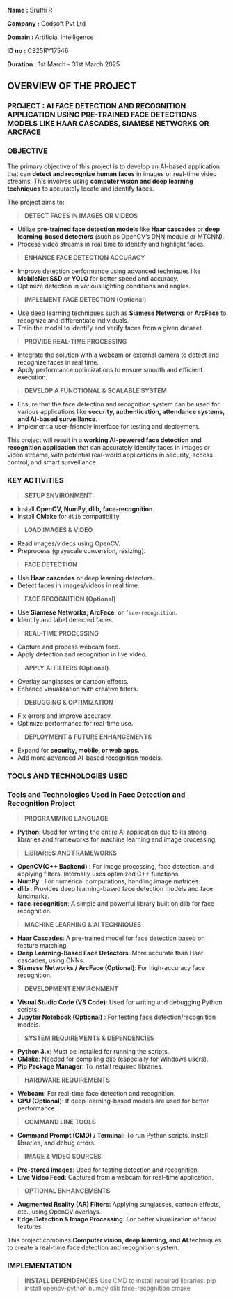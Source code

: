 **Name     :** Sruthi R

**Company  :** Codsoft Pvt Ltd

**Domain   :** Artificial Intelligence

**ID no    :** CS25RY17546

**Duration :** 1st March - 31st March 2025


## OVERVIEW OF THE PROJECT


### PROJECT : AI FACE DETECTION AND RECOGNITION APPLICATION USING PRE-TRAINED FACE DETECTIONS MODELS LIKE HAAR CASCADES, SIAMESE NETWORKS OR ARCFACE

### OBJECTIVE


The primary objective of this project is to develop an AI-based application that can **detect and recognize human faces** in images or real-time video streams. This involves using **computer vision and deep learning techniques** to accurately locate and identify faces.  

The project aims to:  

>**DETECT FACES IN IMAGES OR VIDEOS**  
   - Utilize **pre-trained face detection models** like **Haar cascades** or **deep learning-based detectors** (such as OpenCV’s DNN module or MTCNN).  
   - Process video streams in real time to identify and highlight faces.  
   
>**ENHANCE FACE DETECTION ACCURACY**  
   - Improve detection performance using advanced techniques like **MobileNet SSD** or **YOLO** for better speed and accuracy.  
   - Optimize detection in various lighting conditions and angles.  

>**IMPLEMENT FACE DETECTION (Optional)**  
   - Use deep learning techniques such as **Siamese Networks** or **ArcFace** to recognize and differentiate individuals.  
   - Train the model to identify and verify faces from a given dataset.  

>**PROVIDE REAL-TIME PROCESSING**  
   - Integrate the solution with a webcam or external camera to detect and recognize faces in real time.  
   - Apply performance optimizations to ensure smooth and efficient execution.  

>**DEVELOP A FUNCTIONAL & SCALABLE SYSTEM**  
   - Ensure that the face detection and recognition system can be used for various applications like **security, authentication, attendance systems, and AI-based surveillance.**  
   - Implement a user-friendly interface for testing and deployment.  
  
This project will result in a **working AI-powered face detection and recognition application** that can accurately identify faces in images or video streams, with potential real-world applications in security, access control, and smart surveillance.


### KEY ACTIVITIES
 

>**SETUP ENVIRONMENT**  
   - Install **OpenCV, NumPy, dlib, face-recognition**.  
   - Install **CMake** for `dlib` compatibility.  

>**LOAD IMAGES & VIDEO**  
   - Read images/videos using OpenCV.  
   - Preprocess (grayscale conversion, resizing).  

>**FACE DETECTION**  
   - Use **Haar cascades** or deep learning detectors.  
   - Detect faces in images/videos in real time.  

>**FACE RECOGNITION (Optional)**  
   - Use **Siamese Networks, ArcFace**, or `face-recognition`.  
   - Identify and label detected faces.  

>**REAL-TIME PROCESSING**  
   - Capture and process webcam feed.  
   - Apply detection and recognition in live video.  

>**APPLY AI FILTERS (Optional)**  
   - Overlay sunglasses or cartoon effects.  
   - Enhance visualization with creative filters.  

>**DEBUGGING & OPTIMIZATION**  
   - Fix errors and improve accuracy.  
   - Optimize performance for real-time use.  

>**DEPLOYMENT & FUTURE ENHANCEMENTS**  
   - Expand for **security, mobile, or web apps**.  
   - Add more advanced AI-based recognition models.


### TOOLS AND TECHNOLOGIES USED

### **Tools and Technologies Used in Face Detection and Recognition Project**  

>**PROGRAMMING LANGUAGE**  
   - **Python**: Used for writing the entire AI application due to its strong libraries and frameworks for machine learning and image processing.  

>**LIBRARIES AND FRAMEWORKS**  
   - **OpenCV(C++ Backend)** : For Image processing, face detection, and applying filters. Internally uses optimized C++ functions.
   - **NumPy**  : For numerical computations, handling image matrices.  
   - **dlib**   : Provides deep learning-based face detection models and face landmarks.  
   - **face-recognition**: A simple and powerful library built on dlib for face recognition.  

>**MACHINE LEARNING & AI TECHNIQUES**  
   - **Haar Cascades**: A pre-trained model for face detection based on feature matching.  
   - **Deep Learning-Based Face Detectors**: More accurate than Haar cascades, using CNNs.  
   - **Siamese Networks / ArcFace (Optional)**: For high-accuracy face recognition.  

>**DEVELOPMENT ENVIRONMENT**  
   - **Visual Studio Code (VS Code)**: Used for writing and debugging Python scripts.  
   - **Jupyter Notebook (Optional)** : For testing face detection/recognition models.  

>**SYSTEM REQUIREMENTS & DEPENDENCIES**  
   - **Python 3.x**: Must be installed for running the scripts.  
   - **CMake**: Needed for compiling dlib (especially for Windows users).  
   - **Pip Package Manager**: To install required libraries.  

>**HARDWARE REQUIREMENTS**  
   - **Webcam**: For real-time face detection and recognition.  
   - **GPU (Optional)**: If deep learning-based models are used for better performance.  

>**COMMAND LINE TOOLS**  
   - **Command Prompt (CMD) / Terminal**: To run Python scripts, install libraries, and debug errors.  

>**IMAGE & VIDEO SOURCES**  
   - **Pre-stored Images**: Used for testing detection and recognition.  
   - **Live Video Feed**: Captured from a webcam for real-time application.  

>**OPTIONAL ENHANCEMENTS**  
   - **Augmented Reality (AR) Filters**: Applying sunglasses, cartoon effects, etc., using OpenCV overlays.  
   - **Edge Detection & Image Processing**: For better visualization of facial features.  

This project combines **Computer vision, deep learning, and AI** techniques to create a real-time face detection and recognition system. 


### IMPLEMENTATION

>**INSTALL DEPENDENCIES**
Use CMD to install required libraries:
>pip install opencv-python numpy dlib face-recognition cmake

